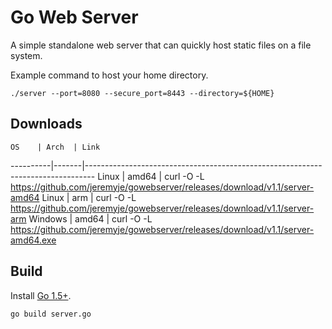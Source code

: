Go Web Server
=============

A simple standalone web server that can quickly host static files on a file system.


Example command to host your home directory.

```
./server --port=8080 --secure_port=8443 --directory=${HOME}
```

Downloads
---------

    OS    | Arch  | Link
----------|-------|--------------------------------------------------------------------------------
Linux     | amd64 | curl -O -L https://github.com/jeremyje/gowebserver/releases/download/v1.1/server-amd64
Linux     | arm   | curl -O -L https://github.com/jeremyje/gowebserver/releases/download/v1.1/server-arm
Windows   | amd64 | curl -O -L https://github.com/jeremyje/gowebserver/releases/download/v1.1/server-amd64.exe


Build
-----

Install [Go 1.5+](https://golang.org/dl/).

```
go build server.go
```
